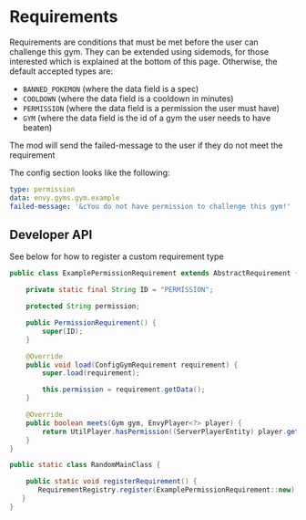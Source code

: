 # Requirements

Requirements are conditions that must be met before the user can challenge this gym. They can be extended using sidemods, for those interested which is explained at the bottom of this page. Otherwise, the default accepted types are:

* `BANNED_POKEMON` (where the data field is a spec)
* `COOLDOWN` (where the data field is a cooldown in minutes)
* `PERMISSION` (where the data field is a permission the user must have)
* `GYM` (where the data field is the id of a gym the user needs to have beaten)

The mod will send the failed-message to the user if they do not meet the requirement

The config section looks like the following:

```yaml
type: permission
data: envy.gyms.gym.example
failed-message: '&cYou do not have permission to challenge this gym!'
```

## Developer API

See below for how to register a custom requirement type

```java
public class ExamplePermissionRequirement extends AbstractRequirement {

    private static final String ID = "PERMISSION";

    protected String permission;

    public PermissionRequirement() {
        super(ID);
    }

    @Override
    public void load(ConfigGymRequirement requirement) {
        super.load(requirement);

        this.permission = requirement.getData();
    }

    @Override
    public boolean meets(Gym gym, EnvyPlayer<?> player) {
        return UtilPlayer.hasPermission((ServerPlayerEntity) player.getParent(), this.permission);
    }
}

public static class RandomMainClass {

    public static void registerRequirement() {
       RequirementRegistry.register(ExamplePermissionRequirement::new);
   }
}

```
